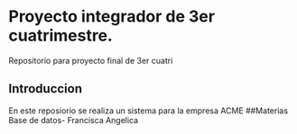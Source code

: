 # Proyecto integrador de 3er cuatrimestre.
Repositorio para proyecto final de 3er cuatri
## Introduccion 
En este reposiorio se realiza un sistema para la empresa ACME
##Materias
Base de datos- Francisca Angelica
